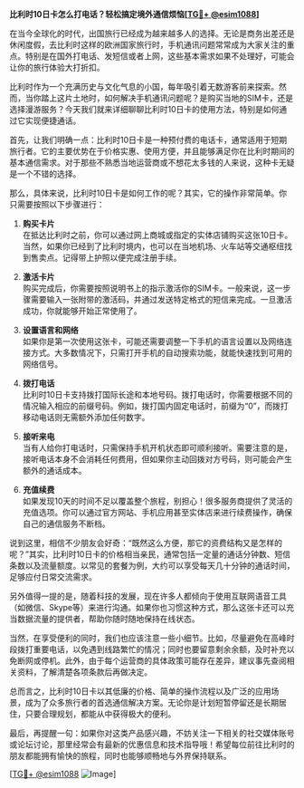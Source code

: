 **比利时10日卡怎么打电话？轻松搞定境外通信烦恼[[TG💪+ @esim1088](https://t.me/s/esim1088)]**

在当今全球化的时代，出国旅行已经成为越来越多人的选择。无论是商务出差还是休闲度假，去比利时这样的欧洲国家旅行时，手机通讯问题常常成为大家关注的重点。特别是在国外打电话、发短信或者上网，这些基本需求如果不处理好，可能会让你的旅行体验大打折扣。

比利时作为一个充满历史与文化气息的小国，每年吸引着无数游客前来探索。然而，当你踏上这片土地时，如何解决手机通讯问题呢？是购买当地的SIM卡，还是选择漫游服务？今天我们就来详细聊聊比利时10日卡的使用方法，特别是如何通过它实现便捷通话。

首先，让我们明确一点：比利时10日卡是一种预付费的电话卡，通常适用于短期旅行者。它的主要优势在于价格实惠、使用方便，并且能够满足你在比利时期间的基本通信需求。对于那些不熟悉当地运营商或不想花太多钱的人来说，这种卡无疑是一个不错的选择。

那么，具体来说，比利时10日卡是如何工作的呢？其实，它的操作非常简单。你只需要按照以下步骤进行：

1. **购买卡片**  
   在抵达比利时之前，你可以通过网上商城或指定的实体店铺购买这张10日卡。当然，如果你已经到了比利时境内，也可以在当地机场、火车站等交通枢纽找到售卖点。记得带上护照以便完成注册手续。

2. **激活卡片**  
   购买完成后，你需要按照说明书上的指示激活你的SIM卡。一般来说，这一步骤需要输入一张附带的激活码，并通过发送特定格式的短信来完成。一旦激活成功，你就能够开始正常使用了。

3. **设置语言和网络**  
   如果你是第一次使用这张卡，可能还需要调整一下手机的语言设置以及网络连接方式。大多数情况下，只需打开手机的自动搜索功能，就能快速找到可用的网络信号。

4. **拨打电话**  
   比利时10日卡支持拨打国际长途和本地号码。拨打电话时，你需要根据不同的情况输入相应的前缀号码。例如，拨打国内固定电话时，前缀为“0”，而拨打移动电话则无需额外添加任何数字。

5. **接听来电**  
   当有人给你打电话时，只需保持手机开机状态即可顺利接听。需要注意的是，接听电话本身不会消耗任何费用，但如果你主动回拨对方号码，则可能会产生额外的通话成本。

6. **充值续费**  
   如果发现10天的时间不足以覆盖整个旅程，别担心！很多服务商提供了灵活的充值选项。你可以通过官方网站、手机应用甚至实体店来进行续费操作，确保自己的通信服务不断档。

说到这里，相信不少朋友会好奇：“既然这么方便，那它的资费结构又是怎样的呢？”其实，比利时10日卡的价格相当亲民，通常包括一定量的通话分钟数、短信条数以及流量额度。以常见的套餐为例，大约可以享受每天几十分钟的通话时间，足够应付日常交流需求。

另外值得一提的是，随着科技的发展，现在许多人都倾向于使用互联网语音工具（如微信、Skype等）来进行沟通。如果你也习惯这种方式，那么这张卡还可以充当数据流量的提供者，帮助你随时随地保持在线状态。

当然，在享受便利的同时，我们也应该注意一些小细节。比如，尽量避免在高峰时段拨打重要电话，以免遇到线路繁忙的情况；同时也要留意剩余余额，及时补充以免断网或停机。此外，由于每个运营商的具体政策可能存在差异，建议事先查阅相关资料，了解清楚各项条款后再做决定。

总而言之，比利时10日卡以其低廉的价格、简单的操作流程以及广泛的应用场景，成为了众多旅行者的首选通信解决方案。无论你是计划短暂停留还是长期居住，只要合理规划，都能从中获得极大的便利。

最后，再提醒一句：如果你对这类产品感兴趣，不妨关注一下相关的社交媒体账号或论坛讨论，那里经常会有最新的优惠信息和技术指导哦！希望每位前往比利时的朋友都能拥有愉快的旅程，同时也能够顺畅地与外界保持联系。

[[TG💪+ @esim1088](https://t.me/s/esim1088) ![Image](https://i.postimg.cc/4NQfJmqS/Snipaste-2025-05-13-00-14-12.png)]